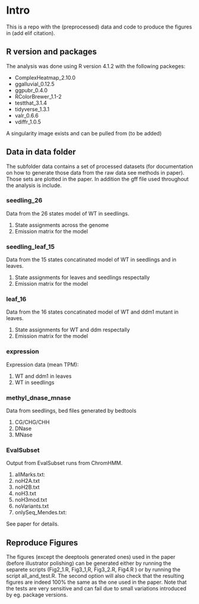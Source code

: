# Intro

This is a repo with the (preprocessed) data and code to produce the figures in (add elif citation).

## R version and packages

The analysis was done using R version 4.1.2 with the following packeges: 

- ComplexHeatmap_2.10.0 
- ggalluvial_0.12.5 
- ggpubr_0.4.0    
- RColorBrewer_1.1-2
- testthat_3.1.4 
- tidyverse_1.3.1 
- valr_0.6.6  
- vdiffr_1.0.5 

A singularity image exists and can be pulled from (to be added)

## Data in data folder

The subfolder data contains a set of processed datasets (for documentation on how to generate those data from the raw data see methods in paper). Those sets are plotted in the paper. In addition the gff file used throughout the analysis is include.

### **seedling_26**
Data from the 26 states model of WT in seedlings. 
1. State assignments across the genome
2. Emission matrix for the model

### **seedling_leaf_15**
Data from the 15 states concatinated model of WT in seedlings and in leaves.   
1. State assignments for leaves and seedlings respectally 
2. Emission matrix for the model

### **leaf_16**
Data from the 16 states concatinated model of WT and ddm1 mutant in leaves.   
1. State assignments for WT and ddm respectally 
2. Emission matrix for the model


### **expression**
Expression data (mean TPM):
1. WT and ddm1 in leaves
2. WT in seedlings 

### **methyl_dnase_mnase**
Data from seedlings, bed files generated by bedtools 
1. CG/CHG/CHH 
2. DNase
3. MNase


### **EvalSubset**
Output from EvalSubset runs from ChromHMM.
1. allMarks.txt: 
2. noH2A.txt 
3. noH2B.txt 
4. noH3.txt
5. noH3mod.txt
6. noVariants.txt
7. onlySeq_Mendes.txt:

See paper for details.

## Reproduce Figures 

The figures (except the deeptools generated ones) used in the paper (before illustrator polishing) can be generated either by running the separete scripts (Fig2_1.R, Fig3_1,R, Fig3_2.R, Fig4.R ) or by running the script all_and_test.R. The second option will also check that the resulting figures are indeed 100% the same as the one used in the paper. Note that the tests are very sensitive and can fail due to small variations introduced by eg. package versions. 

